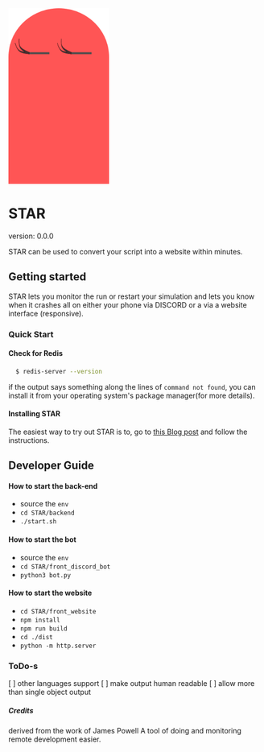 <img src="./STAR/static/logo.svg.png" width="200px;">

# STAR

version: 0.0.0

STAR can be used to convert your script into a website within minutes.


## Getting started

STAR lets you monitor the run or restart your simulation and lets you know when it crashes all on either your phone via DISCORD or a via a website interface (responsive).

### Quick Start

#### Check for Redis

```bash
  $ redis-server --version
```

if the output says something along the lines of `command not found`,
you can install it from your operating system's package manager(for more details).

#### Installing STAR

The easiest way to try out STAR is to, go to [this Blog post](https://deshmukh-blog.netlify.app/detail/2.html) and follow the instructions.

## Developer Guide

#### How to start the back-end

- source the `env`
- `cd STAR/backend`
- `./start.sh`

#### How to start the bot

- source the `env`
- `cd STAR/front_discord_bot`
- `python3 bot.py`

#### How to start the website

- `cd STAR/front_website`
- `npm install`
- `npm run build`
- `cd ./dist`
- `python -m http.server`

### ToDo-s
[ ] other languages support
[ ] make output human readable
[ ] allow more than single object output

##### Credits

derived from the work of James Powell
A tool of doing and monitoring remote development easier.
